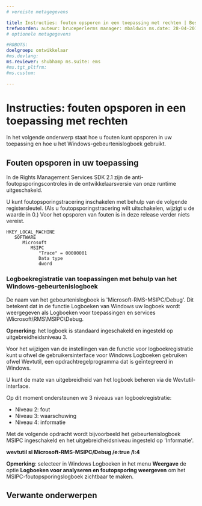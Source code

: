 ```yaml
---
# vereiste metagegevens

titel: Instructies: fouten opsporen in een toepassing met rechten | Beschrijving Azure RMS: in het volgende onderwerp wordt uitgelegd hoe u fouten opspoort in uw toepassing en de functie Logboeken van Windows gebruikt.
trefwoorden: auteur: bruceperlerms manager: mbaldwin ms.date: 28-04-2016 ms.topic: artikel ms.prod: azure ms.service: rechtenbeheer ms.technology: techgroepidentiteit ms.assetid: 6F6C7651-6A6E-45DD-A0C5-F036F803249B
# optionele metagegevens

#ROBOTS:
doelgroep: ontwikkelaar
#ms.devlang:
ms.reviewer: shubhamp ms.suite: ems
#ms.tgt_pltfrm:
#ms.custom:

---
```


# Instructies: fouten opsporen in een toepassing met rechten

In het volgende onderwerp staat hoe u fouten kunt opsporen in uw toepassing en hoe u het Windows-gebeurtenislogboek gebruikt.

## Fouten opsporen in uw toepassing

In de Rights Management Services SDK 2.1 zijn de anti-foutopsporingscontroles in de ontwikkelaarsversie van onze runtime uitgeschakeld.

U kunt foutopsporingstracering inschakelen met behulp van de volgende registersleutel. (Als u foutopsporingstracering wilt uitschakelen, wijzigt u de waarde in 0.) Voor het opsporen van fouten is in deze release verder niets vereist.


```
HKEY_LOCAL_MACHINE
   SOFTWARE
      Microsoft
         MSIPC
            "Trace" = 00000001
            Data type
            dword
```

### Logboekregistratie van toepassingen met behulp van het Windows-gebeurtenislogboek

De naam van het gebeurtenislogboek is 'Microsoft-RMS-MSIPC/Debug'. Dit betekent dat in de functie Logboeken van Windows uw logboek wordt weergegeven als Logboeken voor toepassingen en services \\Microsoft\\RMS\\MSIPC\\Debug.

**Opmerking**: het logboek is standaard ingeschakeld en ingesteld op uitgebreidheidsniveau 3.

 

Voor het wijzigen van de instellingen van de functie voor logboekregistratie kunt u ofwel de gebruikersinterface voor Windows Logboeken gebruiken ofwel Wevtutil, een opdrachtregelprogramma dat is geïntegreerd in Windows.

U kunt de mate van uitgebreidheid van het logboek beheren via de Wevtutil-interface.

Op dit moment ondersteunen we 3 niveaus van logboekregistratie:

-   Niveau 2: fout
-   Niveau 3: waarschuwing
-   Niveau 4: informatie

Met de volgende opdracht wordt bijvoorbeeld het gebeurtenislogboek MSIPC ingeschakeld en het uitgebreidheidsniveau ingesteld op 'Informatie'.

**wevtutil sl Microsoft-RMS-MSIPC/Debug /e:true /l:4**

**Opmerking**: selecteer in Windows Logboeken in het menu **Weergave** de optie **Logboeken voor analyseren en foutopsporing weergeven** om het MSIPC-foutopsporingslogboek zichtbaar te maken.

 

## Verwante onderwerpen

 

 


<!--HONumber=Jun16_HO2-->


